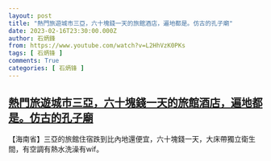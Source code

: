 ```yaml
---
layout: post
title: "熱門旅遊城市三亞，六十塊錢一天的旅館酒店，遍地都是。仿古的孔子廟"
date: 2023-02-16T23:30:00.000Z
author: 石炳鋒
from: https://www.youtube.com/watch?v=L2HhVzK0PKs
tags: [ 石炳锋 ]
comments: True
categories: [ 石炳锋 ]
---
```

<!--1676590200000-->
[熱門旅遊城市三亞，六十塊錢一天的旅館酒店，遍地都是。仿古的孔子廟](https://www.youtube.com/watch?v=L2HhVzK0PKs)
------

<div>
【海南省】三亞的旅館住宿跌到比內地還便宜，六十塊錢一天，大床帶獨立衛生間，有空調有熱水洗澡有wif。
</div>

